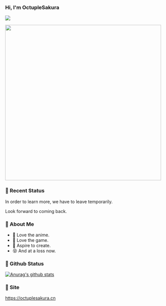### Hi, I'm OctupleSakura 
![](https://komarev.com/ghpvc/?username=octuplesakura)

  <img 
    src="https://i.loli.net/2020/07/22/S4qNMThjoBGde1t.png" 
    width="500"
  />
  
### :wave: Recent Status  

In order to learn more, we have to leave temporarily.

Look forward to coming back.

### :rabbit: About Me

  - 👺 Love the anime. 
  - 🤖 Love the game. 
  - 🎨 Aspire to create. 
  - 😵 And at a loss now. 

### :notebook_with_decorative_cover: Github Status
  
  [![Anurag's github stats](https://github-readme-stats.vercel.app/api?username=octuplesakura&show_icons=true)](https://github.com/anuraghazra/github-readme-stats)  
  
  <!-- [![Top Langs](https://github-readme-stats.vercel.app/api/top-langs/?username=octuplesakura&layout=compact)](https://github.com/anuraghazra/github-readme-stats) -->
  
### :speech_balloon: Site
 https://octuplesakura.cn
 
  
</p>

<!--
**OctupleSakura/OctupleSakura** is a ✨ _special_ ✨ repository because its `README.md` (this file) appears on your GitHub profile.

Here are some ideas to get you started:

- 🔭 I’m currently working on ...
- 🌱 I’m currently learning ...
- 👯 I’m looking to collaborate on ...
- 🤔 I’m looking for help with ...
- 💬 Ask me about ...
- 📫 How to reach me: ...
- 😄 Pronouns: ...
- ⚡ Fun fact: ...
-->

